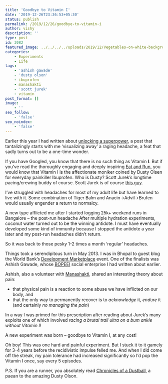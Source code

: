 ```yaml
---
title: 'Goodbye to Vitamin I'
date: '2019-12-26T23:36:53+05:30'
status: publish
permalink: /2019/12/26/goodbye-to-vitamin-i
author: vishy
description: ''
type: post
id: 3082
featured_image: ../../../../uploads/2019/12/Vegetables-on-white-background-300x235-1.jpg
categories: 
    - Experiments
    - Life
tags:
    - 'ashish gawade'
    - 'dusty olson'
    - ibuprofen
    - manashakti
    - 'scott jurek'
    - vitamin
post_format: []
image:
    - ''
seo_follow:
    - 'false'
seo_noindex:
    - 'false'
---
```

Earlier this year I had written about [unlocking a superpower](http://www.ulaar.com/2019/05/04/unlocking-a-superpower/), a post that tantalizingly starts with me ‘visualizing away’ a raging headache, a feat that sadly turns out to be a one-time wonder.

If you have Googled, you know that there is no such thing as Vitamin **I**. But if you’ve read the thoroughly engaging and deeply inspiring [Eat and Run](https://www.amazon.com/Eat-Run-Unlikely-Ultramarathon-Greatness/dp/0544002318/ref=sr_1_1?keywords=eat+and+run&qid=1577120613&sr=8-1), you would know that Vitamin I is the affectionate moniker coined by Dusty Olsen for everyday painkiller Ibuprofen. Who is Dusty? Scott Jurek’s longtime pacing/crewing buddy of course. Scott Jurek is of course [this guy](http://www.scottjurek.com/).

I’ve struggled with headaches for most of my adult life but have learned to live with it. Some combination of Tiger Balm and Anacin-&gt;Advil-&gt;Brufen would usually engender a return to normalcy.

A new type afflicted me after I started logging 25k+ weekend runs in Bangalore – the post-run headache After multiple hydration experiments, coconut water turned out to be the winning antidote. I must have eventually developed some kind of immunity because I stopped the antidote a year later and my post-run headaches didn’t return.

So it was back to those pesky 1-2 times a month ‘regular’ headaches.

Things took a serendipitous turn in May 2013. I was in Bhopal to guest blog the World Bank’s [Development Marketplace](http://www.techsangam.com/2013/05/29/world-bank-india-development-marketplace-finalist-review-part-1/) event. One of the finalists was Ashish Gawade, whose [BOPEEI](http://www.techsangam.com/2011/08/11/bopeei-generating-off-grid-electricity-in-cloudy-and-coastal-regions/) social enterprise I had written about earlier.

Ashish, also a volunteer with [Manashakti](https://www.manashakti.org/), shared an interesting theory about pain:

- that physical pain is a reaction to some abuse we have inflicted on our body, and
- that the only way to permanently recover is to *acknowledge* it, *endure* it (and certainly *no managing the pain*)

In a way I was primed for this prescription after reading about Jurek’s many exploits one of which involved *racing a brutal trail ultra on a bum ankle without Vitamin I*!

A new experiment was born – goodbye to Vitamin I, at any cost!

Oh boy! This was one hard and painful experiment. But I stuck it to it gamely for 3-4 years before the recidivistic impulse felled me. And when I did come off the streak, my pain tolerance had increased significantly so I’d pop the Vitamin I once, say every 5 episodes.

P.S. If you are a runner, you absolutely read [Chronicles of a Dustball](https://trailrunnermag.com/people/chronicles-of-a-dustball.html), a paean to the amazing Dusty Olson.